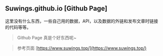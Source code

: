 Suwings.github.io [Github Page]
--------

这里没有什么东西，一些自己用的数据，API，以及数据的外链和发布文章时链接的代码等等。

> Github Page 真是个好东西呢~

> 参考页面 [https://www.suwings.top/](https://www.suwings.top/)


